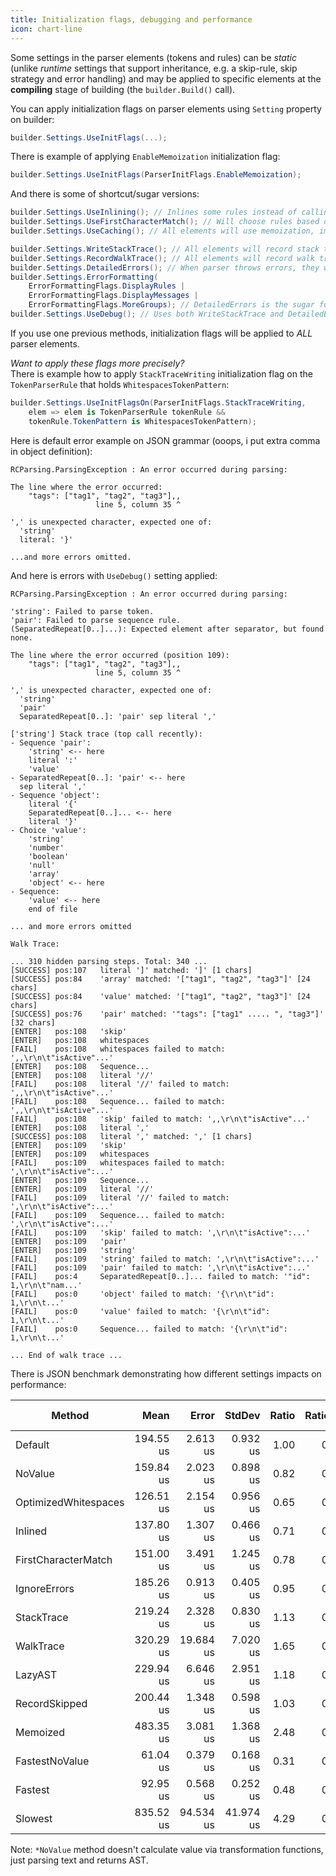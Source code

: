 ```yaml
---
title: Initialization flags, debugging and performance
icon: chart-line
---
```


Some settings in the parser elements (tokens and rules) can be *static* (unlike *runtime* settings that support inheritance, e.g. a skip-rule, skip strategy and error handling) and may be applied to specific elements at the **compiling** stage of building (the `builder.Build()` call).

You can apply initialization flags on parser elements using `Setting` property on builder:
```csharp
builder.Settings.UseInitFlags(...);
```

There is example of applying `EnableMemoization` initialization flag:
```csharp
builder.Settings.UseInitFlags(ParserInitFlags.EnableMemoization);
```

And there is some of shortcut/sugar versions:
```csharp
builder.Settings.UseInlining(); // Inlines some rules instead of calling the Parser
builder.Settings.UseFirstCharacterMatch(); // Will choose rules based on lookahead, not effective on simple grammars
builder.Settings.UseCaching(); // All elements will use memoization, impacts on performance but crucial for complex grammars

builder.Settings.WriteStackTrace(); // All elements will record stack trace, providing a brief look at the structure of the current rule context
builder.Settings.RecordWalkTrace(); // All elements will record walk trace, the list of logs displaying what rules was trying to parse with useful information
builder.Settings.DetailedErrors(); // When parser throws errors, they will display more information
builder.Settings.ErrorFormatting(
	ErrorFormattingFlags.DisplayRules |
	ErrorFormattingFlags.DisplayMessages |
	ErrorFormattingFlags.MoreGroups); // DetailedErrors is the sugar for this
builder.Settings.UseDebug(); // Uses both WriteStackTrace and DetailedErrors
```

If you use one previous methods, initialization flags will be applied to *ALL* parser elements.

*Want to apply these flags more precisely?*  
There is example how to apply `StackTraceWriting` initialization flag on the `TokenParserRule` that holds `WhitespacesTokenPattern`:

```csharp
builder.Settings.UseInitFlagsOn(ParserInitFlags.StackTraceWriting,
	elem => elem is TokenParserRule tokenRule &&
	tokenRule.TokenPattern is WhitespacesTokenPattern);
```

Here is default error example on JSON grammar (ooops, i put extra comma in object definition):

```
RCParsing.ParsingException : An error occurred during parsing:

The line where the error occurred:
	"tags": ["tag1", "tag2", "tag3"],,
                   line 5, column 35 ^

',' is unexpected character, expected one of:
  'string'
  literal: '}'

...and more errors omitted.
```

And here is errors with `UseDebug()` setting applied:

```
RCParsing.ParsingException : An error occurred during parsing:

'string': Failed to parse token.
'pair': Failed to parse sequence rule.
(SeparatedRepeat[0..]...): Expected element after separator, but found none.

The line where the error occurred (position 109):
	"tags": ["tag1", "tag2", "tag3"],,
                   line 5, column 35 ^

',' is unexpected character, expected one of:
  'string'
  'pair'
  SeparatedRepeat[0..]: 'pair' sep literal ','

['string'] Stack trace (top call recently):
- Sequence 'pair':
    'string' <-- here
    literal ':'
    'value'
- SeparatedRepeat[0..]: 'pair' <-- here
  sep literal ','
- Sequence 'object':
    literal '{'
    SeparatedRepeat[0..]... <-- here
    literal '}'
- Choice 'value':
    'string'
    'number'
    'boolean'
    'null'
    'array'
    'object' <-- here
- Sequence:
    'value' <-- here
    end of file

... and more errors omitted

Walk Trace:

... 310 hidden parsing steps. Total: 340 ...
[SUCCESS] pos:107   literal ']' matched: ']' [1 chars]
[SUCCESS] pos:84    'array' matched: '["tag1", "tag2", "tag3"]' [24 chars]
[SUCCESS] pos:84    'value' matched: '["tag1", "tag2", "tag3"]' [24 chars]
[SUCCESS] pos:76    'pair' matched: '"tags": ["tag1" ..... ", "tag3"]' [32 chars]
[ENTER]   pos:108   'skip'
[ENTER]   pos:108   whitespaces
[FAIL]    pos:108   whitespaces failed to match: ',,\r\n\t"isActive"...'
[ENTER]   pos:108   Sequence...
[ENTER]   pos:108   literal '//'
[FAIL]    pos:108   literal '//' failed to match: ',,\r\n\t"isActive"...'
[FAIL]    pos:108   Sequence... failed to match: ',,\r\n\t"isActive"...'
[FAIL]    pos:108   'skip' failed to match: ',,\r\n\t"isActive"...'
[ENTER]   pos:108   literal ','
[SUCCESS] pos:108   literal ',' matched: ',' [1 chars]
[ENTER]   pos:109   'skip'
[ENTER]   pos:109   whitespaces
[FAIL]    pos:109   whitespaces failed to match: ',\r\n\t"isActive":...'
[ENTER]   pos:109   Sequence...
[ENTER]   pos:109   literal '//'
[FAIL]    pos:109   literal '//' failed to match: ',\r\n\t"isActive":...'
[FAIL]    pos:109   Sequence... failed to match: ',\r\n\t"isActive":...'
[FAIL]    pos:109   'skip' failed to match: ',\r\n\t"isActive":...'
[ENTER]   pos:109   'pair'
[ENTER]   pos:109   'string'
[FAIL]    pos:109   'string' failed to match: ',\r\n\t"isActive":...'
[FAIL]    pos:109   'pair' failed to match: ',\r\n\t"isActive":...'
[FAIL]    pos:4     SeparatedRepeat[0..]... failed to match: '"id": 1,\r\n\t"nam...'
[FAIL]    pos:0     'object' failed to match: '{\r\n\t"id": 1,\r\n\t...'
[FAIL]    pos:0     'value' failed to match: '{\r\n\t"id": 1,\r\n\t...'
[FAIL]    pos:0     Sequence... failed to match: '{\r\n\t"id": 1,\r\n\t...'

... End of walk trace ...
```

There is JSON benchmark demonstrating how different settings impacts on performance:

| Method               | Mean      | Error     | StdDev    | Ratio | RatioSD | Gen0     | Gen1     | Gen2     | Allocated  | Alloc Ratio |
|--------------------- |----------:|----------:|----------:|------:|--------:|---------:|---------:|---------:|-----------:|------------:|
| Default              | 194.55 us |  2.613 us |  0.932 us |  1.00 |    0.01 |  13.1836 |   3.9063 |        - |  216.68 KB |        1.00 |
| NoValue              | 159.84 us |  2.023 us |  0.898 us |  0.82 |    0.01 |   8.0566 |   2.4414 |        - |  134.78 KB |        0.62 |
| OptimizedWhitespaces | 126.51 us |  2.154 us |  0.956 us |  0.65 |    0.01 |  13.1836 |   3.9063 |        - |  216.68 KB |        1.00 |
| Inlined              | 137.80 us |  1.307 us |  0.466 us |  0.71 |    0.00 |  13.1836 |   3.9063 |        - |  216.68 KB |        1.00 |
| FirstCharacterMatch  | 151.00 us |  3.491 us |  1.245 us |  0.78 |    0.01 |   9.7656 |   2.1973 |        - |  160.61 KB |        0.74 |
| IgnoreErrors         | 185.26 us |  0.913 us |  0.405 us |  0.95 |    0.00 |   9.2773 |   1.9531 |        - |  152.59 KB |        0.70 |
| StackTrace           | 219.24 us |  2.328 us |  0.830 us |  1.13 |    0.01 |  21.4844 |   8.3008 |        - |  353.79 KB |        1.63 |
| WalkTrace            | 320.29 us | 19.684 us |  7.020 us |  1.65 |    0.03 |  95.7031 |  83.4961 |  76.6602 |  601.11 KB |        2.77 |
| LazyAST              | 229.94 us |  6.646 us |  2.951 us |  1.18 |    0.02 |  20.7520 |   9.2773 |        - |   341.2 KB |        1.57 |
| RecordSkipped        | 200.44 us |  1.348 us |  0.598 us |  1.03 |    0.01 |  15.6250 |   5.1270 |        - |  256.71 KB |        1.18 |
| Memoized             | 483.35 us |  3.081 us |  1.368 us |  2.48 |    0.01 | 104.9805 | 104.4922 |  84.4727 |  667.43 KB |        3.08 |
| FastestNoValue       |  61.04 us |  0.379 us |  0.168 us |  0.31 |    0.00 |   4.2725 |   0.8545 |        - |    70.7 KB |        0.33 |
| Fastest              |  92.95 us |  0.568 us |  0.252 us |  0.48 |    0.00 |   9.2773 |   2.0752 |        - |  152.59 KB |        0.70 |
| Slowest              | 835.52 us | 94.534 us | 41.974 us |  4.29 |    0.20 | 198.2422 | 197.2656 | 153.3203 | 1353.38 KB |        6.25 |

Note: `*NoValue` method doesn't calculate value via transformation functions, just parsing text and returns AST.